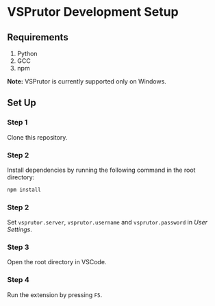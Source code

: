 # VSPrutor Development Setup

## Requirements
1. Python
2. GCC
3. npm

**Note:** VSPrutor is currently supported only on Windows.

## Set Up

### Step 1
Clone this repository.

### Step 2
Install dependencies by running the following command in the root directory:
```bash
npm install
```

### Step 2
Set `vsprutor.server`, `vsprutor.username` and `vsprutor.password` in _User Settings_.

### Step 3
Open the root directory in VSCode. 

### Step 4
Run the extension by pressing ```F5```.
